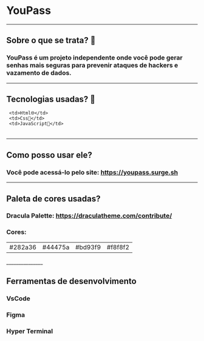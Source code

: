 # YouPass

________________________________

## Sobre o que se trata? 🤔
### YouPass é um projeto independente onde você pode gerar senhas mais seguras para prevenir ataques de hackers e vazamento de dados.
_______________________

## Tecnologias usadas? 🚀

<table>
   <tr>

     <td>Html🌐</td>
     <td>Css🎨</td>
     <td>JavaScript🤖</td>
   </tr>
</table>

________________________

## Como posso usar ele?
### Você pode acessá-lo pelo site: https://youpass.surge.sh
_________________________

## Paleta de cores usadas?
### Dracula Palette: https://draculatheme.com/contribute/
### Cores:
<table>
   <tr>
     <td>#282a36</td>
     <td>#44475a</td>
     <td>#bd93f9</td>
     <td>#f8f8f2</td>
   </tr>

</table>
_______________

## Ferramentas de desenvolvimento
### VsCode
### Figma
### Hyper Terminal

